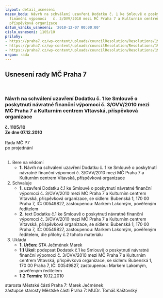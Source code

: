 ```yaml
---
layout: detail_usneseni
nazev_bodu: Návrh na schválení uzavření Dodatku č. 1 ke Smlouvě o poskytnutí návratné
  finanční výpomoci   č. 3/OVV/2010 mezi MČ Praha 7 a Kulturním centrem Vltavská,
  příspěvková organizace
datum_vzniku_usneseni: '2010-12-07 00:00:00'
cislo_usneseni: 1105/10
prilohy:
- https://praha7.cz/wp-content/uploads/councilResolution/Resolutions/19808/66-10-usnesen%c3%ad_zm%c4%8d_6.12.2010.doc
- https://praha7.cz/wp-content/uploads/councilResolution/Resolutions/19808/66-10-s3_-_smlouva_o_p%c5%afj%c4%8dce_s_kc_vltavsk%c3%a1_dodatek.doc
- https://praha7.cz/wp-content/uploads/councilResolution/Resolutions/19808/66-10-smlouva_finan%c4%8dn%c3%ad_v%c3%bdpomoc.pdf
organ: rada
---
```

<div id="ucUsn_pList" class="usn">
	<span><h2>Usnesení rady MČ Praha 7 </h2>
<br></span><div class="standBody">
<span><h3>Návrh na schválení uzavření Dodatku č. 1 ke Smlouvě o poskytnutí návratné finanční výpomoci   č. 3/OVV/2010 mezi MČ Praha 7 a Kulturním centrem Vltavská, příspěvková organizace</h3></span><div class="center">
		<strong>č. 1105/10</strong><br>
	</div>
<div class="center">
		<strong>Ze dne 07.12.2010</strong><br><br>
	</div>Rada MČ P7<br> po projednání<br><br><ol>
<li>Bere na vědomí<ul><li>
<strong>1.</strong> Návrh na schválení uzavření Dodatku č. 1 ke Smlouvě o poskytnutí návratné finanční výpomoci   č. 3/OVV/2010 mezi MČ Praha 7 a Kulturním centrem Vltavská, příspěvková organizace</li></ul>
</li>
<li>Schvaluje<ul>
<li>
<strong>1.</strong> uzavření Dodatku č.1 ke Smlouvě o poskytnutí návratné finanční výpomoci         č. 3/OVV/2010 mezi MČ Praha 7 a Kulturním centrem Vltavská, příspěvková organizace, se sídlem: Bubenská 1, 170 00 Praha 7, IČ: 00549827, zastoupenou: Markem Lakomým, pověřeným ředitelem </li>
<li>
<strong>2.</strong> text Dodatku č.1 ke Smlouvě o poskytnutí návratné finanční výpomoci   č. 3/OVV/2010 mezi MČ Praha 7 a Kulturním centrem Vltavská, příspěvková organizace, se sídlem: Bubenská 1, 170 00 Praha 7, IČ: 00549827, zastoupenou: Markem Lakomým, pověřeným ředitelem, dle přílohy č.2 tohoto materiálu          </li>
</ul>
</li>
<li>Ukládá<ul>
<li>
<strong>1. Určen: </strong>STA Ječmének Marek</li>
<li>
<strong>1.1 Úkol: </strong>podepsat Dodatek č.1 ke Smlouvě o poskytnutí návratné finanční výpomoci   č. 3/OVV/2010 mezi MČ Praha 7 a Kulturním centrem Vltavská, příspěvková organizace, se sídlem: Bubenská 1, 170 00 Praha 7, IČ: 00549827, zastoupenou: Markem Lakomým, pověřeným ředitelem </li>
<li>
<strong>1.2 Termín: </strong>10.12.2010</li>
</ul>
</li>
</ol>starosta Městské části Praha 7: Marek Ječmének<br>zástupce starosty Městské části Praha 7: MUDr. Tomáš Kaštovský 
</div>
</div>